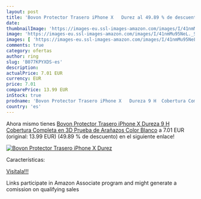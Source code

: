 ```yaml
---
layout: post
title: 'Bovon Protector Trasero iPhone X   Durez al 49.89 % de descuento'
date: 
thumbnailImage: 'https://images-eu.ssl-images-amazon.com/images/I/41nmMu95NeL._SL200_.jpg'
image: 'https://images-eu.ssl-images-amazon.com/images/I/41nmMu95NeL._SL200_.jpg'
images: [ 'https://images-eu.ssl-images-amazon.com/images/I/41nmMu95NeL._SL200_.jpg' ]
comments: true
category: ofertas
author: ring
slug: 'B077KPYXDS-es'
description:
actualPrice: 7.01 EUR
currency: EUR
price: 7.01
comparePrice: 13.99 EUR
inStock: true
prodname: 'Bovon Protector Trasero iPhone X   Dureza 9 H  Cobertura Completa en 3D  Prueba de Arañazos  Color Blanco'
country: 'es'
---
```


Ahora mismo tienes [Bovon Protector Trasero iPhone X   Dureza 9 H  Cobertura Completa en 3D  Prueba de Arañazos  Color Blanco](https://www.amazon.es/dp/B077KPYXDS/?tag=tolees-21) a 7.01 EUR (original: 13.99 EUR) (49.89 %  de descuento) en el siguiente enlace!

[![Bovon Protector Trasero iPhone X   Durez](https://images-eu.ssl-images-amazon.com/images/I/41nmMu95NeL._SL200_.jpg)](https://www.amazon.es/dp/B077KPYXDS/?tag=tolees-21)

Características:


[Visítala!!!](https://www.amazon.es/dp/B077KPYXDS/?tag=tolees-21)

Links participate in Amazon Associate program and might generate a comission on qualifying sales
